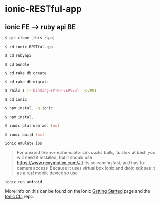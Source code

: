 ionic-RESTful-app
=====================


## ionic FE --> ruby api BE





```bash
$ git clone [this repo]
```

```bash
$ cd ionic-RESTful-app
```

```bash
$ cd rubyapi
```

```bash
$ cd bundle
```

```bash
$ cd rake db:create
```

```bash
$ cd rake db:migrate
```

```bash
$ rails s [--binding=IP-OF-SERVER]  -p3001
```



```bash
$ cd ionic
```


```bash
$ npm install -g ionic
```

```bash
$ npm install 
```

```bash
$ ionic platform add [os]
```

```bash
$ ionic build [os]
```

```bash
ionic emulate ios
```

>  For android the normal emulator sdk sucks balls, its slow at best. 
>  you will need it installed, but it should use https://www.genymotion.com/#!/
>  Its screaming fast, and has full camera access.
>  Because it uses virtual box ionic and droid sdk see it as a real mobile device so use

```bash
ionic run android
```



More info on this can be found on the Ionic [Getting Started](http://ionicframework.com/getting-started) page and the [Ionic CLI](https://github.com/driftyco/ionic-cli) repo.

